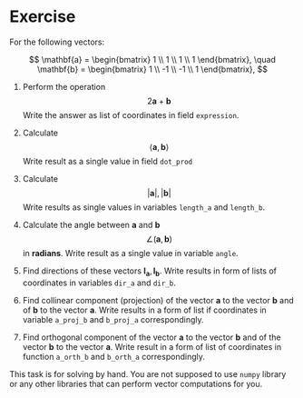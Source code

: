 # Exercise

For the following vectors:

$$
\mathbf{a} = \begin{bmatrix}
1 \\
1 \\
1 \\
1
\end{bmatrix}, \quad 
\mathbf{b} = 
\begin{bmatrix}
1 \\
-1 \\
-1 \\
1
\end{bmatrix}, $$

1) Perform the operation $$2 \mathbf a + \mathbf b$$ 
Write the answer as list of coordinates in field `expression`.

2) Calculate $$\left<\mathbf a, \mathbf b\right>$$ 
Write result as a single value in field `dot_prod`

3) Calculate $$|\mathbf a|, |\mathbf b|$$ 
Write results as single values in variables `length_a` and `length_b`.

4) Calculate the angle between $\mathbf a$ and $\mathbf b$ 
    $$\angle(\mathbf a, \mathbf b)$$ 
    in **radians**.
    Write result as a single value in variable `angle`.

5) Find directions of these vectors 
$\mathbf l_{\mathbf{a}}, \mathbf{l}_{\mathbf{b}}$. Write results in form of
lists of coordinates in variables `dir_a` and `dir_b`.

6) Find collinear component (projection) of the vector $\mathbf a$ to
the vector $\mathbf b$ and of $\mathbf b$ to the vector $\mathbf a$. 
Write results in a form of list if 
coordinates in variable `a_proj_b` and `b_proj_a` correspondingly.

7) Find orthogonal component of the vector $\mathbf a$ to
the vector $\mathbf b$ and of the vector $\mathbf b$ to
the vector $\mathbf a$. Write result in a form of list of coordinates
in function `a_orth_b` and `b_orth_a` correspondingly.

This task is for solving by hand.
You are not supposed to use ```numpy``` 
library or any other libraries that can perform vector computations for you.